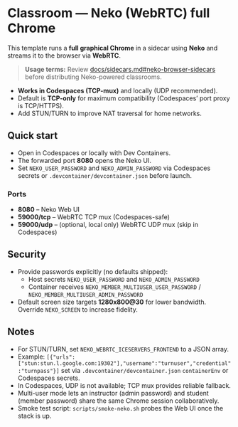 # Classroom — Neko (WebRTC) full Chrome

This template runs a **full graphical Chrome** in a sidecar using **Neko** and streams it to the browser via **WebRTC**.

> **Usage terms:** Review [docs/sidecars.md#neko-browser-sidecars](../../docs/sidecars.md#neko-browser-sidecars) before distributing Neko-powered classrooms.

- **Works in Codespaces (TCP-mux)** and locally (UDP recommended).
- Default is **TCP-only** for maximum compatibility (Codespaces’ port proxy is TCP/HTTPS).
- Add STUN/TURN to improve NAT traversal for home networks.

## Quick start

- Open in Codespaces or locally with Dev Containers.
- The forwarded port **8080** opens the Neko UI.
- Set `NEKO_USER_PASSWORD` and `NEKO_ADMIN_PASSWORD` via Codespaces secrets or `.devcontainer/devcontainer.json` before launch.

### Ports
- **8080** – Neko Web UI
- **59000/tcp** – WebRTC TCP mux (Codespaces-safe)
- **59000/udp** – (optional, local only) WebRTC UDP mux (skip in Codespaces)

## Security
- Provide passwords explicitly (no defaults shipped):
  - Host secrets `NEKO_USER_PASSWORD` and `NEKO_ADMIN_PASSWORD`
  - Container receives `NEKO_MEMBER_MULTIUSER_USER_PASSWORD` / `NEKO_MEMBER_MULTIUSER_ADMIN_PASSWORD`
- Default screen size targets **1280x800@30** for lower bandwidth. Override `NEKO_SCREEN` to increase fidelity.

## Notes
- For STUN/TURN, set `NEKO_WEBRTC_ICESERVERS_FRONTEND` to a JSON array.
- Example: `[{"urls":["stun:stun.l.google.com:19302"],"username":"turnuser","credential":"turnpass"}]` set via `.devcontainer/devcontainer.json` `containerEnv` or Codespaces secrets.
- In Codespaces, UDP is not available; TCP mux provides reliable fallback.
- Multi-user mode lets an instructor (admin password) and student (member password) share the same Chrome session collaboratively.
- Smoke test script: `scripts/smoke-neko.sh` probes the Web UI once the stack is up.
